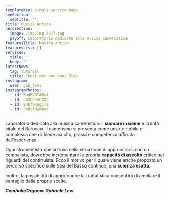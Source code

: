 ```yaml
---
templateKey: single-service-page
seoSection:
  seoTitle: ''
title: Musica Antica
heroSection:
  image: /img/img_3377.jpg
  payoff: Laboratorio dedicato alla musica cameristica
featuresTitle: Musica antica
featuresList: []
services:
  title: ''
  body: ''
latestNews:
  tag: tutorial
  title: Check out our cool Blog
instagram:
  user: gab_levi
instagramPhotos:
  - id: BndRVOTAUsf
  - id: BnXERRxFXXS
  - id: BnUfbKpgire
  - id: BnDt1NwDOaa
---
```

Laboratorio dedicato alla musica cameristica: il **suonare insieme** è la linfa vitale del Barocco. Il camerismo si presenta come un’arte nobile e complessa che richiede ascolto, prassi e competenza affinata dall’esperienza. 

Ogni strumentista che si trova nella situazione di approcciarsi con un cembalista, dovrebbe incrementare la propria **capacità di ascolto** critico nei riguardi del continuista. Ecco il motivo per il quale viene anche proposto un percorso specifico sulle basi del Basso continuo, una **scienza esatta**.

Inoltre, la possibilità di approfondire la trattatistica consentirà di ampliare il ventaglio delle proprie scelte.

_**Cembalo/Organo: Gabriele Levi**_
